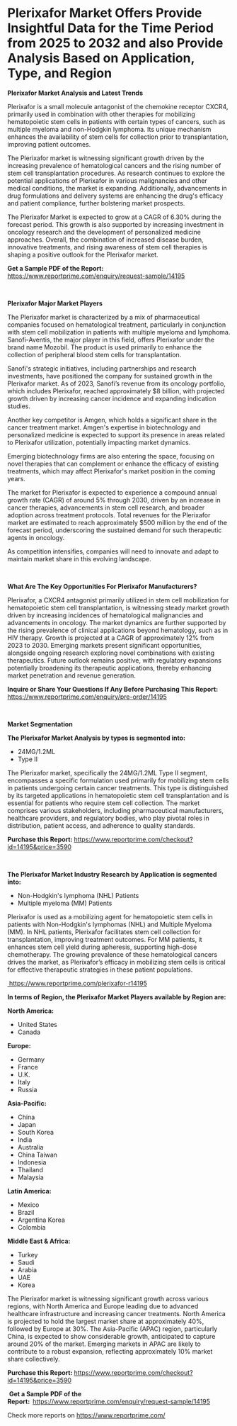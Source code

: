 <p><h1>Plerixafor Market Offers Provide Insightful Data for the Time Period from 2025 to 2032 and also Provide Analysis Based on Application, Type, and Region</h1></p><p><strong>Plerixafor Market Analysis and Latest Trends</strong></p>
<p><p>Plerixafor is a small molecule antagonist of the chemokine receptor CXCR4, primarily used in combination with other therapies for mobilizing hematopoietic stem cells in patients with certain types of cancers, such as multiple myeloma and non-Hodgkin lymphoma. Its unique mechanism enhances the availability of stem cells for collection prior to transplantation, improving patient outcomes.</p><p>The Plerixafor market is witnessing significant growth driven by the increasing prevalence of hematological cancers and the rising number of stem cell transplantation procedures. As research continues to explore the potential applications of Plerixafor in various malignancies and other medical conditions, the market is expanding. Additionally, advancements in drug formulations and delivery systems are enhancing the drug's efficacy and patient compliance, further bolstering market prospects.</p><p>The Plerixafor Market is expected to grow at a CAGR of 6.30% during the forecast period. This growth is also supported by increasing investment in oncology research and the development of personalized medicine approaches. Overall, the combination of increased disease burden, innovative treatments, and rising awareness of stem cell therapies is shaping a positive outlook for the Plerixafor market.</p></p>
<p><strong>Get a Sample PDF of the Report:&nbsp;</strong> <a href="https://www.reportprime.com/enquiry/request-sample/14195?utm_campaign=3573&utm_medium=2&utm_source=Github&utm_content=ia&utm_term=20032025&utm_id=plerixafor">https://www.reportprime.com/enquiry/request-sample/14195</a></p>
<p>&nbsp;</p>
<p><strong>Plerixafor Major Market Players</strong></p>
<p><p>The Plerixafor market is characterized by a mix of pharmaceutical companies focused on hematological treatment, particularly in conjunction with stem cell mobilization in patients with multiple myeloma and lymphoma. Sanofi-Aventis, the major player in this field, offers Plerixafor under the brand name Mozobil. The product is used primarily to enhance the collection of peripheral blood stem cells for transplantation.</p><p>Sanofi's strategic initiatives, including partnerships and research investments, have positioned the company for sustained growth in the Plerixafor market. As of 2023, Sanofi’s revenue from its oncology portfolio, which includes Plerixafor, reached approximately $8 billion, with projected growth driven by increasing cancer incidence and expanding indication studies.</p><p>Another key competitor is Amgen, which holds a significant share in the cancer treatment market. Amgen's expertise in biotechnology and personalized medicine is expected to support its presence in areas related to Plerixafor utilization, potentially impacting market dynamics.</p><p>Emerging biotechnology firms are also entering the space, focusing on novel therapies that can complement or enhance the efficacy of existing treatments, which may affect Plerixafor's market position in the coming years. </p><p>The market for Plerixafor is expected to experience a compound annual growth rate (CAGR) of around 5% through 2030, driven by an increase in cancer therapies, advancements in stem cell research, and broader adoption across treatment protocols. Total revenues for the Plerixafor market are estimated to reach approximately $500 million by the end of the forecast period, underscoring the sustained demand for such therapeutic agents in oncology. </p><p>As competition intensifies, companies will need to innovate and adapt to maintain market share in this evolving landscape.</p></p>
<p>&nbsp;</p>
<p><strong>What Are The Key Opportunities For Plerixafor Manufacturers?</strong></p>
<p><p>Plerixafor, a CXCR4 antagonist primarily utilized in stem cell mobilization for hematopoietic stem cell transplantation, is witnessing steady market growth driven by increasing incidences of hematological malignancies and advancements in oncology. The market dynamics are further supported by the rising prevalence of clinical applications beyond hematology, such as in HIV therapy. Growth is projected at a CAGR of approximately 12% from 2023 to 2030. Emerging markets present significant opportunities, alongside ongoing research exploring novel combinations with existing therapeutics. Future outlook remains positive, with regulatory expansions potentially broadening its therapeutic applications, thereby enhancing market penetration and revenue generation.</p></p>
<p><strong>Inquire or Share Your Questions If Any Before Purchasing This Report:</strong> <a href="https://www.reportprime.com/enquiry/pre-order/14195?utm_campaign=3573&utm_medium=2&utm_source=Github&utm_content=ia&utm_term=20032025&utm_id=plerixafor">https://www.reportprime.com/enquiry/pre-order/14195</a></p>
<p>&nbsp;</p>
<p><strong>Market Segmentation</strong></p>
<p><strong>The Plerixafor Market Analysis by types is segmented into:</strong></p>
<p><ul><li>24MG/1.2ML</li><li>Type II</li></ul></p>
<p><p>The Plerixafor market, specifically the 24MG/1.2ML Type II segment, encompasses a specific formulation used primarily for mobilizing stem cells in patients undergoing certain cancer treatments. This type is distinguished by its targeted applications in hematopoietic stem cell transplantation and is essential for patients who require stem cell collection. The market comprises various stakeholders, including pharmaceutical manufacturers, healthcare providers, and regulatory bodies, who play pivotal roles in distribution, patient access, and adherence to quality standards.</p></p>
<p><strong>Purchase this Report:&nbsp;</strong><a href="https://www.reportprime.com/checkout?id=14195&price=3590&utm_campaign=3573&utm_medium=2&utm_source=Github&utm_content=ia&utm_term=20032025&utm_id=plerixafor">https://www.reportprime.com/checkout?id=14195&price=3590</a></p>
<p>&nbsp;</p>
<p><strong>The Plerixafor Market Industry Research by Application is segmented into:</strong></p>
<p><ul><li>Non-Hodgkin's lymphoma (NHL) Patients</li><li>Multiple myeloma (MM) Patients</li></ul></p>
<p><p>Plerixafor is used as a mobilizing agent for hematopoietic stem cells in patients with Non-Hodgkin's lymphomas (NHL) and Multiple Myeloma (MM). In NHL patients, Plerixafor facilitates stem cell collection for transplantation, improving treatment outcomes. For MM patients, it enhances stem cell yield during apheresis, supporting high-dose chemotherapy. The growing prevalence of these hematological cancers drives the market, as Plerixafor’s efficacy in mobilizing stem cells is critical for effective therapeutic strategies in these patient populations.</p></p>
<p><a href="https://www.reportprime.com/plerixafor-r14195?utm_campaign=3573&utm_medium=2&utm_source=Github&utm_content=ia&utm_term=20032025&utm_id=plerixafor">&nbsp;https://www.reportprime.com/plerixafor-r14195</a></p>
<p><strong>In terms of Region, the Plerixafor Market Players available by Region are:</strong></p>
<p>
    <p> <strong> North America: </strong>
        <ul>
            <li>United States</li>
            <li>Canada</li>
        </ul>
        </p> 
    <p> <strong> Europe: </strong>
        <ul>
            <li>Germany</li>
            <li>France</li>
            <li>U.K.</li>
            <li>Italy</li>
            <li>Russia</li>
        </ul>
        </p> 
    <p> <strong> Asia-Pacific: </strong>
        <ul>
            <li>China</li>
            <li>Japan</li>
            <li>South Korea</li>
            <li>India</li>
            <li>Australia</li>
            <li>China Taiwan</li>
            <li>Indonesia</li>
            <li>Thailand</li>
            <li>Malaysia</li>
        </ul>
        </p> 
    <p> <strong> Latin America: </strong>
        <ul>
            <li>Mexico</li>
            <li>Brazil</li>
            <li>Argentina Korea</li>
            <li>Colombia</li>
        </ul>
        </p> 
    <p> <strong> Middle East & Africa: </strong>
        <ul>
            <li>Turkey</li>
            <li>Saudi</li>
            <li>Arabia</li>
            <li>UAE</li>
            <li>Korea</li>
        </ul>
    </p>
    </p>
<p><p>The Plerixafor market is witnessing significant growth across various regions, with North America and Europe leading due to advanced healthcare infrastructure and increasing cancer treatments. North America is projected to hold the largest market share at approximately 40%, followed by Europe at 30%. The Asia-Pacific (APAC) region, particularly China, is expected to show considerable growth, anticipated to capture around 20% of the market. Emerging markets in APAC are likely to contribute to a robust expansion, reflecting approximately 10% market share collectively.</p></p>
<p><strong>Purchase this Report: </strong><a href="https://www.reportprime.com/checkout?id=14195&price=3590&utm_campaign=3573&utm_medium=2&utm_source=Github&utm_content=ia&utm_term=20032025&utm_id=plerixafor">https://www.reportprime.com/checkout?id=14195&price=3590</a></p>
<p>&nbsp;<strong>Get a Sample PDF of the Report:&nbsp;&nbsp;</strong><a href="https://www.reportprime.com/enquiry/request-sample/14195?utm_campaign=3573&utm_medium=2&utm_source=Github&utm_content=ia&utm_term=20032025&utm_id=plerixafor">https://www.reportprime.com/enquiry/request-sample/14195</a></p>
<p><strong></strong></p>
<p>Check more reports on <a href="https://www.reportprime.com/?utm_campaign=3573&utm_medium=2&utm_source=Github&utm_content=ia&utm_term=20032025&utm_id=plerixafor">https://www.reportprime.com/</a></p>